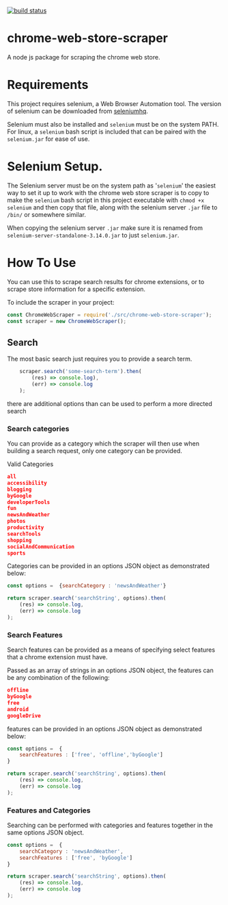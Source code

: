 [![build status](https://circleci.com/gh/adamslack/chrome-web-store-scraper.png?circle-token=:circle-token)](https://circleci.com/gh/adamslack/chrome-web-store-scaper)

# chrome-web-store-scraper
A node js package for scraping the chrome web store.

# Requirements

This project requires selenium, a Web Browser Automation tool. The version of selenium can be downloaded from [seleniumhq](https://www.seleniumhq.org/P).

Selenium must also be installed and `selenium` must be on the system PATH. For linux, a `selenium` bash script is included that can be paired with the `selenium.jar` for ease of use.

# Selenium Setup.

The Selenium server must be on the system path as '`selenium`' the easiest way to set it up to work with the chrome web store scraper is to copy to make the `selenium` bash script in this project executable with `chmod +x selenium` and then copy that file, along with the selenium server `.jar` file to `/bin/` or somewhere similar.

When copying the selenium server `.jar` make sure it is renamed from `selenium-server-standalone-3.14.0.jar` to just `selenium.jar`.

# How To Use

You can use this to scrape search results for chrome extensions, or to scrape store information for a specific extension.

To include the scraper in your project:
```js
const ChromeWebScraper = require('./src/chrome-web-store-scraper');
const scraper = new ChromeWebScraper();
```

## Search

The most basic search just requires you to provide a search term.
```js
    scraper.search('some-search-term').then(
        (res) => console.log),
        (err) => console.log
    );
```

there are additional options than can be used to perform a more directed search

### Search categories
You can provide as a category which the scraper will then use when building a search request, only one category can be provided.

Valid Categories
```json
all
accessibility
blogging
byGoogle
developerTools
fun
newsAndWeather
photos
productivity
searchTools
shopping
socialAndCommunication
sports
```

Categories can be provided in an options JSON object as demonstrated below:
```js
const options =  {searchCategory : 'newsAndWeather'}

return scraper.search('searchString', options).then(
    (res) => console.log,
    (err) => console.log
);
```

### Search Features

Search features can be provided as a means of specifying select features that a chrome extension must have.

Passed as an array of strings in an options JSON object, the features can be any combination of the following:
```json
offline
byGoogle
free
android
googleDrive
```


features can be provided in an options JSON object as demonstrated below:
```js
const options =  {
    searchFeatures : ['free', 'offline','byGoogle']
}

return scraper.search('searchString', options).then(
    (res) => console.log,
    (err) => console.log
);
```

### Features and Categories

Searching can be performed with categories and features together in the same options JSON object.

```js
const options =  {
    searchCategory : 'newsAndWeather',
    searchFeatures : ['free', 'byGoogle']
}

return scraper.search('searchString', options).then(
    (res) => console.log,
    (err) => console.log
);

```